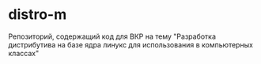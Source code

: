 # distro-m
Репозиторий, содержащий код для ВКР на тему "Разработка дистрибутива на базе ядра линукс для использования в компьютерных классах"
